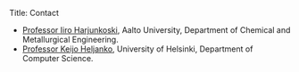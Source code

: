 Title: Contact

- [Professor Iiro Harjunkoski](https://people.aalto.fi/iiro.harjunkoski), Aalto University, Department of Chemical and Metallurgical Engineering.
- [Professor Keijo Heljanko](https://www.helsinki.fi/en/contacts/persons/keijo-heljanko-a31015115688f87cc1ac406e5310be29), University of Helsinki, Department of Computer Science.



